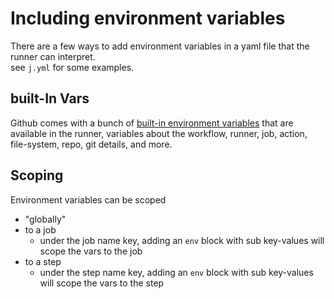 # Including environment variables
There are a few ways to add environment variables in a yaml file that the runner can interpret.  
see `j.yml` for some examples.  

## built-In Vars 
Github comes with a bunch of [built-in environment variables](https://docs.github.com/en/actions/learn-github-actions/environment-variables#default-environment-variables) that are available in the runner, variables about the workflow, runner, job, action, file-system, repo, git details, and more.
## Scoping
Environment variables can be scoped
- "globally" 
- to a job
  - under the job name key, adding an `env` block with sub key-values will scope the vars to the job
- to a step
  - under the step name key, adding an `env` block with sub key-values will scope the vars to the step